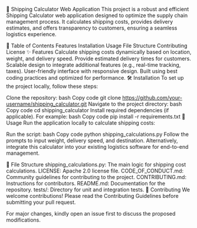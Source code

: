 🚚 Shipping Calculator Web Application
This project is a robust and efficient Shipping Calculator web application designed to optimize the supply chain management process. It calculates shipping costs, provides delivery estimates, and offers transparency to customers, ensuring a seamless logistics experience.

📖 Table of Contents
Features
Installation
Usage
File Structure
Contributing
License
✨ Features
Calculate shipping costs dynamically based on location, weight, and delivery speed.
Provide estimated delivery times for customers.
Scalable design to integrate additional features (e.g., real-time tracking, taxes).
User-friendly interface with responsive design.
Built using best coding practices and optimized for performance.
🛠️ Installation
To set up the project locally, follow these steps:

Clone the repository:
bash
Copy code
git clone https://github.com/your-username/shipping_calculator.git
Navigate to the project directory:
bash
Copy code
cd shipping_calculator
Install required dependencies (if applicable). For example:
bash
Copy code
pip install -r requirements.txt
🚀 Usage
Run the application locally to calculate shipping costs:

Run the script:
bash
Copy code
python shipping_calculations.py
Follow the prompts to input weight, delivery speed, and destination.
Alternatively, integrate this calculator into your existing logistics software for end-to-end management.

📂 File Structure
shipping_calculations.py: The main logic for shipping cost calculations.
LICENSE: Apache 2.0 license file.
CODE_OF_CONDUCT.md: Community guidelines for contributing to the project.
CONTRIBUTING.md: Instructions for contributors.
README.md: Documentation for the repository.
tests/: Directory for unit and integration tests.
🤝 Contributing
We welcome contributions! Please read the Contributing Guidelines before submitting your pull request.

For major changes, kindly open an issue first to discuss the proposed modifications.

